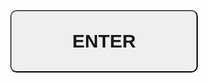 
<html>
    <form action="black testing.html">
        <button class="class1" type="submit" name="enter"><p>ENTER</p></button>
    </form>
</html>
<style>
    body{
        background-image: url("https://images.unsplash.com/photo-1463438690606-f6778b8c1d10?ixlib=rb-1.2.1&ixid=MnwxMjA3fDB8MHxleHBsb3JlLWZlZWR8M3x8fGVufDB8fHx8&w=1000&q=80");
        text-align: center;
    }
    .class1{
        color: inherit;
        text-align: center;
        width: 300px;
        height: 100px;
        border-radius: 10px;
        margin-top: 25%;

    }
    p{
        font-size: 30px;
        font-weight: 700;
    font-family: 'Festive', cursive;
    }
</style>
